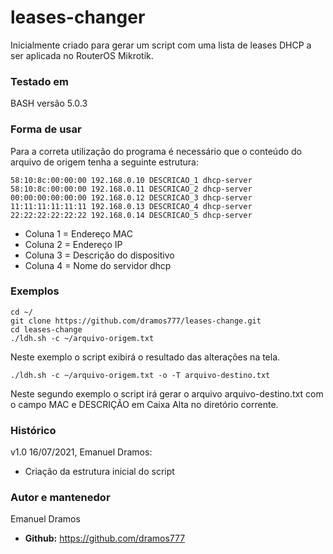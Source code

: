 # leases-changer
Inicialmente criado para gerar um script com uma lista de leases DHCP a ser
aplicada no RouterOS Mikrotik.

### Testado em
BASH versão 5.0.3

### Forma de usar

Para a correta utilização do programa é necessário que o conteúdo do arquivo
de origem tenha a seguinte estrutura:

```
58:10:8c:00:00:00 192.168.0.10 DESCRICAO_1 dhcp-server
58:10:8c:00:00:00 192.168.0.11 DESCRICAO_2 dhcp-server
00:00:00:00:00:00 192.168.0.12 DESCRICAO_3 dhcp-server
11:11:11:11:11:11 192.168.0.13 DESCRICAO_4 dhcp-server
22:22:22:22:22:22 192.168.0.14 DESCRICAO_5 dhcp-server
```
- Coluna 1 = Endereço MAC
- Coluna 2 = Endereço IP
- Coluna 3 = Descrição do dispositivo
- Coluna 4 = Nome do servidor dhcp
### Exemplos

```
cd ~/
git clone https://github.com/dramos777/leases-change.git
cd leases-change
./ldh.sh -c ~/arquivo-origem.txt
```
Neste exemplo o script exibirá o resultado das alterações na tela.
```
./ldh.sh -c ~/arquivo-origem.txt -o -T arquivo-destino.txt
```
Neste segundo exemplo o script irá gerar o arquivo arquivo-destino.txt com o
campo MAC e DESCRIÇÃO em Caixa Alta no diretório corrente.

### Histórico

v1.0 16/07/2021, Emanuel Dramos:
- Criação da estrutura inicial do script

### Autor e mantenedor
Emanuel Dramos
- **Github:** https://github.com/dramos777
